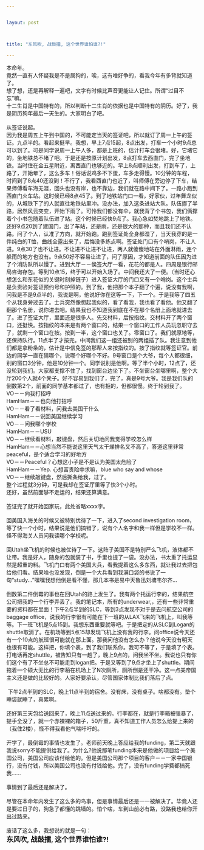 ```yaml
--- 


layout: post



title: "东风吹, 战鼓擂, 这个世界谁怕谁?!"

---
```

<div id="msgcns!5F971C000415D85F!445" class="bvMsg">
<div>本命年。</div>
<div>竟然一直有人怀疑我是不是属狗的，唉，这有啥好争的，看我今年有多背就知道了。</div>
<div>想了想，还是再解释一遍吧，文字有时候比声音更能让人记住。所谓“过目不忘”嘛。</div>
<div>十二生肖是中国特有的，所以判断十二生肖的依据也是中国特有的阴历。好了，我是阴历狗年最后一天生的。大家明白了吧。</div>
<div> </div>
<div>从签证说起。</div>
<div>因为我是周五上午到中国的，不可能定当天的签证吧，所以就订了周一上午的签证。九点半的。看起来挺早。我想，早上7点15起，8点出发，打车一个小时9点总可以到了。可是同学说周一上午人多，都是上班的，估计打车会很堵。好，它堵它的，坐地铁总不堵了吧。于是还是按原计划出发，8点打车去西直门，完了坐地铁。当时住在金五星附近，离西直门也够近的。早上8点顺利出发，打到车了，上路了，开始晕了，这么多车！俗话说鸡多不下蛋，车多走得慢。10分钟的车程，时间到了8点40还没到！不行了，我看西直门也近了，叫师傅在旁边停了下车，结果师傅看车海无涯，回头也没有岸，也不靠边，我们就在路中间下了。一路小跑到西直门火车站。这时候已经8点45了。到了地铁站门口一看，好家伙，过年舞龙似的，从城铁下了的人就直往地铁站里冲。没办法，加入这条进站大队。队伍挪了半路，居然风云突变，开始下雨了。可怜我们都没有伞，就我背了个书包，我们俩撑着个小书包随着队伍进了站。这个时候已经快9点了。我心急如焚地跳上了地铁。还好9点20到了建国门，出了车站，还是雨，还是很大的那种，而且我们还不认路。问了个人，认准了方向，就开始跑。跑到签证处全身都湿了，当天我穿的是一件纯白的T恤，曲线全露出来了，后悔没多练点啊。签证处门口有个哨岗，不让人进。9点30了也不让进。不让进不让进不让进，两人就傻傻地站在外面淋雨，连个躲雨的地方也没有。9点50好不容易让进了，问了原因，才知道前面的队伍因为进了个消防队所以慢了。进到大厅－－侯签大厅一看，花花的都是人。四周是银行邮局咨询存包。等到10点15，终于可以开始入场了。中间我还大了一便。（当时还心想怎么和东花似的关键时刻掉链子）进入签证大厅的门口又有一个哨岗。这个士兵是负责验对签证预约号和护照的。到了我，他把那个本子翻了个遍，说没有我啊，问我是不是9点半的，我说是啊，他说好你在这等一下，下一个。于是我等了四五个从我身旁过去了。士兵突然像想起我似的，看了看我，我也看了看他。他又翻了翻那个名册，说你进去吧。结果我也不知道我到底在不在那个名册上面地就进去了。进了签证大厅，里面还是很多人。先交材料，后按指纹。交材料开了两个窗口，还挺快。按指纹的本来是有两个窗口的，结果一个窗口的工作人员玩忽职守去了，就剩一个窗口在按。按到一半，这个窗口也关了。零窗口了。我们就原地等，还保持队行。11点半了才按完。中间我们这一组还被别的两组插了队。我注意到他们都是拿粉条的，估计是中信免签的那帮人来按指纹的。按了指纹就等签证官。前边的同学一直在猜哪个，说哪个好哪个不好。9号窗口是个大爷，每个人都很细，别的窗口3分钟，他是10分钟一个。同学说别是他啊。等了半个小时，12点了，还没轮到我们。大家都支撑不住了，找到窗台边坐下了。不坐窗台坐哪里啊，整个大厅200个人就4个凳子。好不容易到我们了，完了，真是9号大爷。我是我们队的倒数第2个，前面的同学基本都过了，也有拒的，但都很慢。终于轮到我了。</div>
<div>VO－－向我打招呼</div>
<div>HamHam－－也向他打招呼</div>
<div>VO－－看了看材料，问我去美国干什么</div>
<div>HamHam－－说回美国继续学习</div>
<div>VO－－问我哪个学校</div>
<div>HamHam－－USU</div>
<div>VO－－继续看材料，敲键盘，然后关切地问我觉得学校怎么样</div>
<div>HamHam－－心想当然不能说这里天气太干燥排名又不高了，答道这里非常peaceful，是个适合学习的好地方</div>
<div>VO－－Peaceful？心想这小子是不是认为美国太危险了</div>
<div>HamHam－－Yep. 心想富贵险中求嘛，blue who say and whose</div>
<div>VO－－继续敲键盘，然后撕条给我，过了。</div>
<div>整个过程就3分钟，可是我却在签证厅里等了快3个小时。</div>
<div>还好，虽然前面够不走运的，结果还算满意。</div>
<div> </div>
<div>签证完了就开始回家玩，此处省略xxxx字。</div>
<div> </div>
<div>回美国入海关的时候又被特别优待了一下，进入了second investigation room，等了快一个小时，结果说是他们搞错了，说有个人名字和我一样但是学校不一样。怪不得海关人员问我读哪个学校呢。</div>
<div> </div>
<div>回Utah坐飞机的时候也被优待了一下。这阵子美国不是特别严么飞机，液体都不让带。我是好人，随身的包就装了书，手里也提了一袋。没办法，书太重了托运显然是超重的料。飞机门口有两个美国大兵，看我提着这么多东西，就让我过去把包给他们看。结果啥也没发现，倒是一个大兵看到我满口袋的书说了一句“study...”嘿嘿我想他倒是看不懂，那几本书是易中天鲁迅刘墉韦尔齐...</div>
<div> </div>
<div>倒数第二件倒霉的事也在回Utah的路上发生了。我有两个托运行李的，结果航空公司把我的一个行李弄丢了。我的笔记本，所有的underwear,，还有一些非常重要的资料都在里面！下午2点半到的SLC，等到3点发现不对于是去问航空公司的baggage office，说我的行李很有可能在下一班的从LAX飞来的飞机上，叫我等等。下一班飞机是5点15到。我想东西重要就等吧。于是把定的从SLC到Logan的shuttle取消了。在机场等到5点15却发现飞机上没有我的行李。问office说今天还有一个10点的航班很可能就在那上面。那我问他没有怎么办？他说今天没有明天也很有可能。这样把，你填个表，到了我们联系你。我可不等了，于是填了个表。打电话再定shuttle，被告知只有一趟了，晚上9点的，问我坐不坐。我说也只有你们这个有了不坐总不可能走到logan把。于是又等到了9点才坐上了shuttle。期间拖着一个硕大无比的行李葙在机场上了N次厕所，厕所倒是还干净。这一点美帝国主义还是做的比较好的。人家好要承认，尽管国家体制比我们落后了点。</div>
<div> </div>
<div> 下午2点半到的SLC，晚上11点半到的宿舍。没有床，没有桌子。啥都没有。垫个睡袋就睡了，真累啊。</div>
<div> </div>
<div>还好第三天包给送回来了，晚上11点送过来的。行李都在，就是行李箱被强暴了，提手全没了，就一个赤裸裸的箱子，50斤重，真不知道工作人员怎么给提上来的（我住2楼），怪不得我看他气喘吁吁的。</div>
<div> </div>
<div>开学了，最倒霉的事情也发生了。老师前天晚上答应给我的funding，第二天就跟我说sorry不能提供给我了。为什么?他说那笔funding本来是他做的项目给一个美国公司，美国公司应该付给他的。但是美国公司那个项目的客户－－一家中国银行，没有付钱，所以美国公司也没有付钱给他。完了，没有funding学费都搞死我......</div>
<div> </div>
<div>事情到了最后还是解决了。</div>
<div> </div>
<div>尽管在本命年内发生了这么多的鸟事，但是事情最后还是一一被解决了。毕竟人还是要过日子的，狗急了都懂的跳墙的。怕个啥，车到山前必有路，没路我也给你开出过路来。</div>
<div> </div>
<div>废话了这么多，我想说的就是一句：</div>
<div><font size="4"><strong>东风吹, 战鼓擂, 这个世界谁怕谁?!</strong></font></div>
<div> </div>
<div> </div>
</div>
